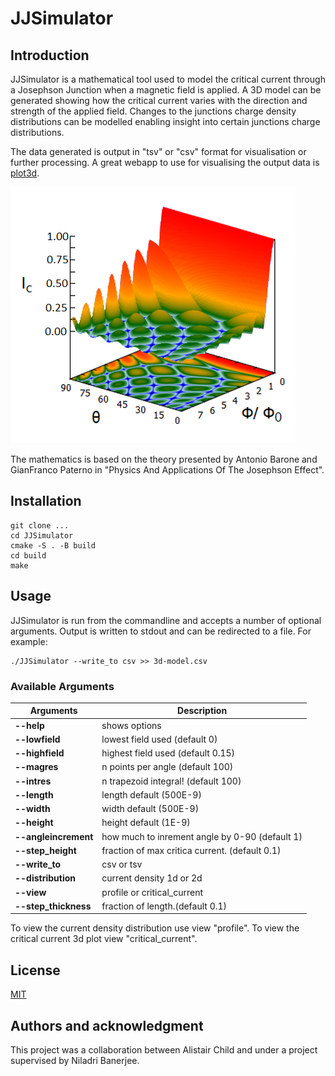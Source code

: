 # JJSimulator

## Introduction

JJSimulator is a mathematical tool used to model the critical current through a Josephson Junction when a magnetic field is applied. A 3D model can be generated showing how the critical current varies with the direction and strength of the applied field. Changes to the junctions charge density distributions can be modelled enabling insight into certain junctions charge distributions.

The data generated is output in "tsv" or "csv" format for visualisation or further processing. A great webapp to use for visualising the output data is [plot3d](https://oomzay.github.io/plot3d/).

![Example visualisation](images/1.png)

The mathematics is based on the theory presented by Antonio Barone and GianFranco Paterno in "Physics And Applications Of The Josephson Effect". 

## Installation

```
git clone ...
cd JJSimulator
cmake -S . -B build
cd build
make
```

## Usage

JJSimulator is run from the commandline and accepts a number of optional arguments. Output is written to stdout and can be redirected to a file. For example:

```
./JJSimulator --write_to csv >> 3d-model.csv
```

### Available Arguments

| Arguments      | Description |
| ----------- | ----------- |
| **--help**      |      shows options  |
| **--lowfield**  |      lowest field used (default 0)     |
| **--highfield**   |      highest field used (default 0.15)      |
| **--magres**   |      n points per angle (default 100)     |
| **--intres**   |      n trapezoid integral! (default 100)      |
| **--length**   |      length default (500E-9)     |
| **--width**   |     width default (500E-9)      |
| **--height**   |      height default (1E-9)      |
| **--angleincrement**   |     how much to inrement angle by 0-90 (default 1)     |
| **--step_height**   |      fraction of max critica current. (default 0.1)      |
| **--write_to**   |      csv or tsv      |
| **--distribution**   |      current density 1d or 2d     |
| **--view**   |      profile or critical_current     |
| **--step_thickness**   |      fraction of length.(default 0.1)      |

To view the current density distribution use view "profile". To view the critical current 3d plot view "critical_current".

## License

[MIT](LICENCE.md)

## Authors and acknowledgment

This project was a collaboration between Alistair Child and under a project supervised by Niladri Banerjee. 
